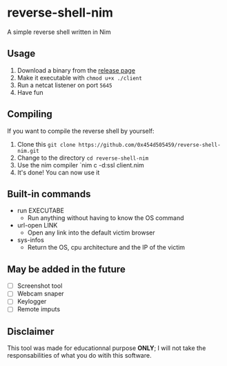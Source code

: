 # reverse-shell-nim
A simple reverse shell written in Nim

## Usage
1. Download a binary from the [release page](https://github.com/0x454d505459/reverse-shell-nim/releases)
2. Make it executable with `chmod u+x ./client`
3. Run a netcat listener on port `5645`
4. Have fun

## Compiling
If you want to compile the reverse shell by yourself:
1. Clone this `git clone https://github.com/0x454d505459/reverse-shell-nim.git`
2. Change to the directory `cd reverse-shell-nim`
3. Use the nim compiler `nim c -d:ssl client.nim
4. It's done! You can now use it

## Built-in commands
- run EXECUTABE
	+ Run anything without having to know the OS command
- url-open LINK
	+ Open any link into the default victim browser
- sys-infos
	+ Return the OS, cpu architecture and the IP of the victim
	

## May be added in the future
- [ ] Screenshot tool
- [ ] Webcam snaper
- [ ] Keylogger
- [ ] Remote imputs

## Disclaimer
This tool was made for educationnal purpose **ONLY**; I will not take the responsabilities of what you do witih this software.
